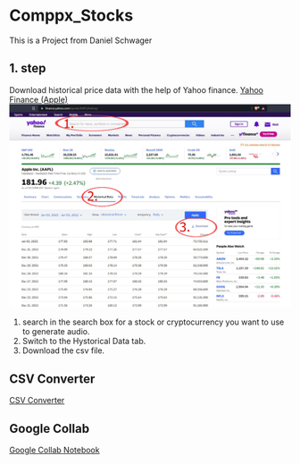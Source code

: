 # Comppx_Stocks

This is a Project from Daniel Schwager

## 1. step

Download historical price data with the help of Yahoo finance.
[Yahoo Finance (Apple)](https://finance.yahoo.com/quote/AAPL/history/)
![Yahoo Image](content/yahoo.png)

1. search in the search box for a stock or cryptocurrency you want to use to generate audio.
2. Switch to the Hystorical Data tab.
3. Download the csv file.

## CSV Converter

[CSV Converter](csv_converter/index.html)

## Google Collab

[Google Collab Notebook](https://colab.research.google.com/drive/1vz6apDn68PF9NG3faSi9S6VAQKqy6FsE#scrollTo=eQVvInM6a0lw)
